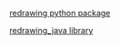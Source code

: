 [redrawing python package](redrawing/index.html)

[redrawing_java library](redrawing_java/html/index.html)